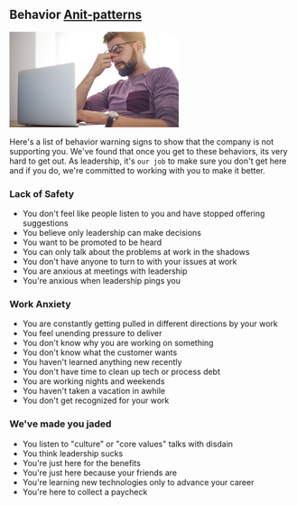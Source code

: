 ## Behavior [Anit-patterns](https://en.wikipedia.org/wiki/Anti-pattern)

![stress](rsrcs/stress.jpg)

Here's a list of behavior warning signs to show that the company is not supporting you.  We've found that once you get to these behaviors, its very hard to get out.  As leadership, it's `our job` to make sure you don't get here and if you do, we're committed to working with you to make it better.

### Lack of Safety

* You don't feel like people listen to you and have stopped offering suggestions
* You believe only leadership can make decisions
* You want to be promoted to be heard
* You can only talk about the problems at work in the shadows
* You don't have anyone to turn to with your issues at work
* You are anxious at meetings with leadership
* You're anxious when leadership pings you

### Work Anxiety

* You are constantly getting pulled in different directions by your work
* You feel unending pressure to deliver
* You don't know why you are working on something
* You don't know what the customer wants
* You haven't learned anything new recently
* You don't have time to clean up tech or process debt
* You are working nights and weekends
* You haven't taken a vacation in awhile
* You don't get recognized for your work

### We've made you jaded

* You listen to "culture" or "core values" talks with disdain
* You think leadership sucks
* You're just here for the benefits
* You're just here because your friends are
* You're learning new technologies only to advance your career
* You're here to collect a paycheck
